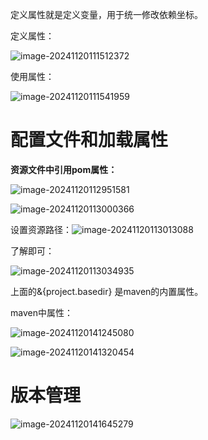 定义属性就是定义变量，用于统一修改依赖坐标。

定义属性：

 ![image-20241120111512372](D:\md_image\image-20241120111512372.png)



使用属性：

 ![image-20241120111541959](D:\md_image\image-20241120111541959.png)



# 配置文件和加载属性

**资源文件中引用pom属性：**

 ![image-20241120112951581](D:\md_image\image-20241120112951581.png)

 ![image-20241120113000366](D:\md_image\image-20241120113000366.png)

 设置资源路径：![image-20241120113013088](D:\md_image\image-20241120113013088.png)

了解即可：

 ![image-20241120113034935](D:\md_image\image-20241120113034935.png)

上面的&{project.basedir} 是maven的内置属性。



maven中属性：

 ![image-20241120141245080](D:\md_image\image-20241120141245080.png)

 ![image-20241120141320454](D:\md_image\image-20241120141320454.png)





# 版本管理

 ![image-20241120141645279](D:\md_image\image-20241120141645279.png)